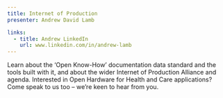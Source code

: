 ```yaml
---
title: Internet of Production
presenter: Andrew David Lamb

links:
  - title: Andrew LinkedIn
    url: www.linkedin.com/in/andrew-lamb
---
```


Learn about the ‘Open Know-How’ documentation data standard and the tools built with it, and about the wider Internet of Production Alliance and agenda. Interested in Open Hardware for Health and Care applications? Come speak to us too – we’re keen to hear from you.

